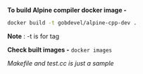 **To build Alpine compiler docker image -**
```bash
docker build -t gobdevel/alpine-cpp-dev .
```

**Note** : -t is for tag

**Check built images -**
```docker images```

*Makefile and test.cc is just a sample*

